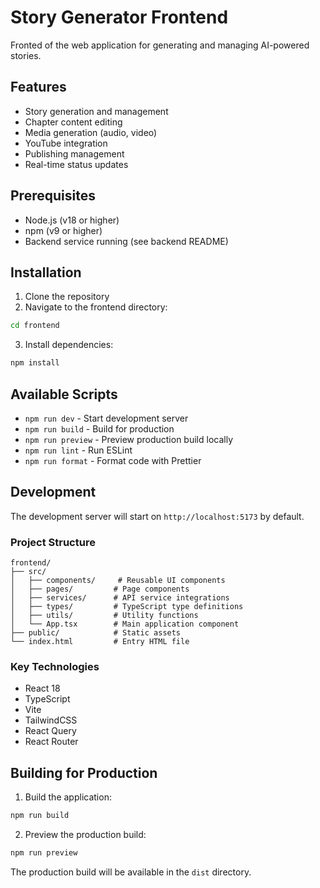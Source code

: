 # Story Generator Frontend

Fronted of the web application for generating and managing AI-powered stories.

## Features

- Story generation and management
- Chapter content editing
- Media generation (audio, video)
- YouTube integration
- Publishing management
- Real-time status updates

## Prerequisites

- Node.js (v18 or higher)
- npm (v9 or higher)
- Backend service running (see backend README)

## Installation

1. Clone the repository
2. Navigate to the frontend directory:
```bash
cd frontend
```

3. Install dependencies:
```bash
npm install
```

## Available Scripts

- `npm run dev` - Start development server
- `npm run build` - Build for production
- `npm run preview` - Preview production build locally
- `npm run lint` - Run ESLint
- `npm run format` - Format code with Prettier

## Development

The development server will start on `http://localhost:5173` by default.

### Project Structure

```
frontend/
├── src/
│   ├── components/     # Reusable UI components
│   ├── pages/         # Page components
│   ├── services/      # API service integrations
│   ├── types/         # TypeScript type definitions
│   ├── utils/         # Utility functions
│   └── App.tsx        # Main application component
├── public/            # Static assets
└── index.html         # Entry HTML file
```

### Key Technologies

- React 18
- TypeScript
- Vite
- TailwindCSS
- React Query
- React Router

## Building for Production

1. Build the application:
```bash
npm run build
```

2. Preview the production build:
```bash
npm run preview
```

The production build will be available in the `dist` directory.
